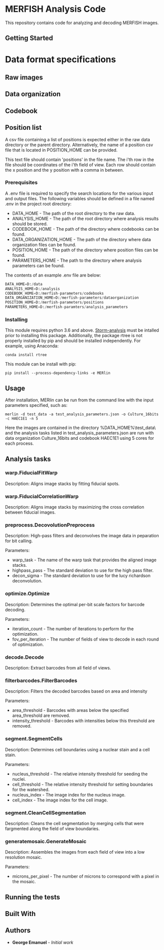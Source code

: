 # MERFISH Analysis Code

This repository contains code for analyzing and decoding MERFISH images.

## Getting Started

# Data format specifications

## Raw images

## Data organization

## Codebook

## Position list

A csv file containing a list of positions is expected either in the raw data directory or the parent directory. Alternatively, the name of a position csv file that is located in POSITION\_HOME can be provided.

 This text file should contain 'positions' in the file name. The i'th row in the file should be coordinates of the i'th field of view. Each row should contain the x position and the y position with a comma in between.

### Prerequisites

A .env file is required to specify the search locations for the various input and output files. The following variables should be defined in a file named .env in the project root directory:

- DATA\_HOME - The path of the root directory to the raw data.
- ANALYSIS\_HOME - The path of the root directory where analysis results should be stored.
- CODEBOOK\_HOME - The path of the directory where codebooks can be found.
- DATA\_ORGANIZATION\_HOME - The path of the directory where data organization files can be found.
- POSITION\_HOME - The path of the directory where position files can be found.
- PARAMETERS\_HOME - The path to the directory where analysis parameters can be found.

The contents of an example .env file are below:

```python
DATA_HOME=D:/data
ANALYSIS_HOME=D:/analysis
CODEBOOK_HOME=D:/merfish-parameters/codebooks
DATA_ORGANIZATION_HOME=D:/merfish-parameters/dataorganization
POSITION_HOME=D:/merfish-parameters/positions
PARAMETERS_HOME=D:/merfish-paramters/analysis_parameters
```

### Installing

This module requires python 3.6 and above. [Storm-analysis](https://github.com/ZhuangLab/storm-analysis) must be intalled prior to installing this package. Additionally, the package rtree is not properly installed by pip and should be installed independently. For example, using Anaconda:

```
conda install rtree
```

This module can be install with pip:

```
pip install --process-dependency-links -e MERlin
```

## Usage

After installation, MERlin can be run from the command line with the input parameters specified, such as: 

```
merlin -d test_data -a test_analysis_parameters.json -o Culture_16bits -c HAEC1E1 -n 5
```
Here the images are contained in the directory %DATA_HOME%\test_data\ and the analysis tasks listed in test_analysis_parameters.json are run with data organization Culture_16bits and codebook HAEC1E1 using 5 cores for each process. 

## Analysis tasks

### warp.FiducialFitWarp

Description: Aligns image stacks by fitting fiducial spots.

### warp.FiducialCorrelationWarp

Description: Aligns image stacks by maximizing the cross correlation between fiducial images. 

### preprocess.DecovolutionPreprocess

Description: High-pass filters and deconvolves the image data in peparation for bit calling.

Parameters:
* warp_task - The name of the warp task that provides the aligned image stacks.
* highpass_pass - The standard deviation to use for the high pass filter.
* decon_sigma - The standard deviation to use for the lucy richardson deconvolution.

### optimize.Optimize

Description: Determines the optimal per-bit scale factors for barcode decoding.

Parameters:
* iteration_count - The number of iterations to perform for the optimization.
* fov_per_iteration - The number of fields of view to decode in each round of optimization.

### decode.Decode

Description: Extract barcodes from all field of views.

### filterbarcodes.FilterBarcodes

Description: Filters the decoded barcodes based on area and intensity

Parameters:
* area_threshold - Barcodes with areas below the specified area_threshold are
removed.
* intensity_threshold - Barcodes with intensities below this threshold are removed.

### segment.SegmentCells

Description: Determines cell boundaries using a nuclear stain and a cell stain.

Parameters:
* nucleus_threshold - The relative intensity threshold for seeding the nuclei.
* cell_threshold - The relative intensity threshold for setting boundaries for the watershed.
* nucleus_index - The image index for the nucleus image.
* cell_index - The image index for the cell image.

### segment.CleanCellSegmentation

Description: Cleans the cell segmentation by merging cells that were fargmented along the field of view boundaries.

### generatemosaic.GenerateMosaic

Description: Assembles the images from each field of view into a low resolution mosaic.

Parameters:
* microns_per_pixel - The number of microns to correspond with a pixel in the mosaic.

## Running the tests

## Built With

## Authors

* **George Emanuel** - *Initial work* 

